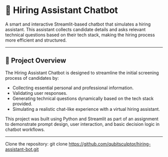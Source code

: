 # 🤖 Hiring Assistant Chatbot

A smart and interactive Streamlit-based chatbot that simulates a hiring assistant. This assistant collects candidate details and asks relevant technical questions based on their tech stack, making the hiring process more efficient and structured.

---

## 🧠 Project Overview

The Hiring Assistant Chatbot is designed to streamline the initial screening process of candidates by:
- Collecting essential personal and professional information.
- Validating user responses.
- Generating technical questions dynamically based on the tech stack provided.
- Simulating a realistic chat-like experience with a virtual hiring assistant.

This project was built using Python and Streamlit as part of an assignment to demonstrate prompt design, user interaction, and basic decision logic in chatbot workflows.

---


 Clone the repository:
git clone https://github.com/qubitsculptor/hiring-assistant-bot.git


